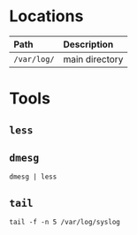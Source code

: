# Locations  

| Path        | Description    |
|:----------- |:-------------- |
| `/var/log/` | main directory |


# Tools  

## `less`  

## `dmesg`  

`dmesg | less`  

## `tail`  

`tail -f -n 5 /var/log/syslog`  
